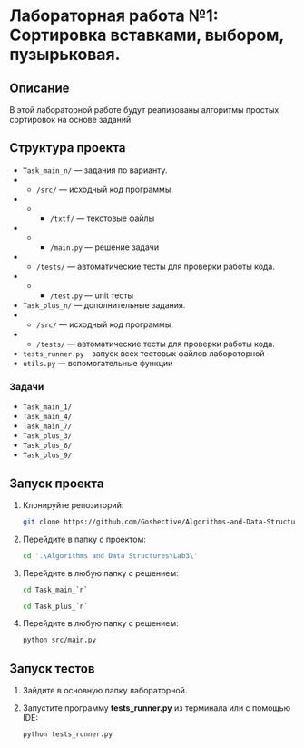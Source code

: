 # Лабораторная работа №1: Сортировка вставками, выбором, пузырьковая.

## Описание
В этой лабораторной работе будут реализованы алгоритмы простых сортировок на основе заданий.

## Структура проекта
- `Task_main_n/` — задания по варианту.
- - `/src/` — исходный код программы.
- - - `/txtf/` — текстовые файлы
- - - `/main.py` — решение задачи
- - `/tests/` — автоматические тесты для проверки работы кода.
- - - `/test.py` — unit тесты
- `Task_plus_n/` — дополнительные задания.
- - `/src/` — исходный код программы.
- - `/tests/` — автоматические тесты для проверки работы кода.
- `tests_runner.py` - запуск всех тестовых файлов лабороторной
- `utils.py` — вспомогательные функции

### Задачи
- `Task_main_1/`
- `Task_main_4/`
- `Task_main_7/`
- `Task_plus_3/`
- `Task_plus_6/`
- `Task_plus_9/`

## Запуск проекта
1. Клонируйте репозиторий:
   ```bash
   git clone https://github.com/Goshective/Algorithms-and-Data-Structures
   ```
2. Перейдите в папку с проектом:
   ```bash
   cd '.\Algorithms and Data Structures\Lab3\'
   ```
3. Перейдите в любую папку с решением:
   ```bash
   cd Task_main_`n`
   ```
   ```bash
   cd Task_plus_`n`
   ```
4. Перейдите в любую папку с решением:
   ```bash
   python src/main.py
   ```

## Запуск тестов
1. Зайдите в основную папку лабораторной.

2. Запустите программу **tests_runner.py** из терминала или с помощью IDE:
   ```bash
   python tests_runner.py
   ```